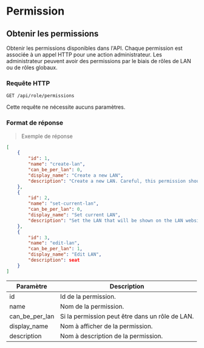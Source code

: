 # Permission

## Obtenir les permissions

Obtenir les permissions disponibles dans l'API. 
Chaque permission est associée à un appel HTTP pour une action administrateur. 
Les administrateur peuvent avoir des permissions par le biais de rôles de LAN ou de rôles globaux.

### Requête HTTP

`GET /api/role/permissions`

Cette requête ne nécessite aucuns paramètres.

### Format de réponse

> Exemple de réponse

```json
[
    {
        "id": 1,
        "name": "create-lan",
        "can_be_per_lan": 0,
        "display_name": "Create a new LAN",
        "description": "Create a new LAN. Careful, this permission should not be given to anyone..."
    },
    {
        "id": 2,
        "name": "set-current-lan",
        "can_be_per_lan": 0,
        "display_name": "Set current LAN",
        "description": "Set the LAN that will be shown on the LAN website. Careful, this permission should not be given to anyone..."
    },
    {
        "id": 3,
        "name": "edit-lan",
        "can_be_per_lan": 1,
        "display_name": "Edit LAN",
        "description": seat
    }
]
```

Paramètre | Description
--------- | -----------
id | Id de la permission.
name | Nom de la permission.
can_be_per_lan | Si la permission peut être dans un rôle de LAN.
display_name | Nom à afficher de la permission.
description | Nom à description de la permission.